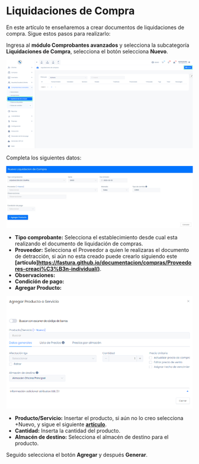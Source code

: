 # Liquidaciones de Compra

En este artículo te enseñaremos a crear documentos de liquidaciones de compra. Sigue estos pasos para realizarlo:

Ingresa al **módulo Comprobantes avanzados** y selecciona la subcategoría **Liquidaciones de Compra**, selecciona el botón selecciona **Nuevo**.

![Alt text](img/liquidacipon1.jpg)

Completa los siguientes datos:

![Alt text](img/liquidacipon2.jpg)

- **Tipo comprobante:** Selecciona el establecimiento desde cual esta realizando el documento de liquidación de compras.
- **Proveedor:** Selecciona el Proveedor a quien le realizaras el documento de detracción, si aún no esta creado puede crearlo siguiendo este **[artículo]https://fastura.github.io/documentacion/compras/Proveedores-creaci%C3%B3n-individual()**.
- **Observaciones:**
- **Condición de pago:**
- **Agregar Producto:**

![Alt text](img/descarga.png)

- **Producto/Servicio:** Insertar el producto, si aún no lo creo selecciona +Nuevo, y sigue el siguiente **[artículo](https://fastura.github.io/documentacion/productos-servicios/Productos-Creacion-basica)**.
- **Cantidad:** Inserta la cantidad del producto.
- **Almacén de destino:** Selecciona el almacén de destino para el producto.

Seguido selecciona el botón **Agregar** y después **Generar**.
